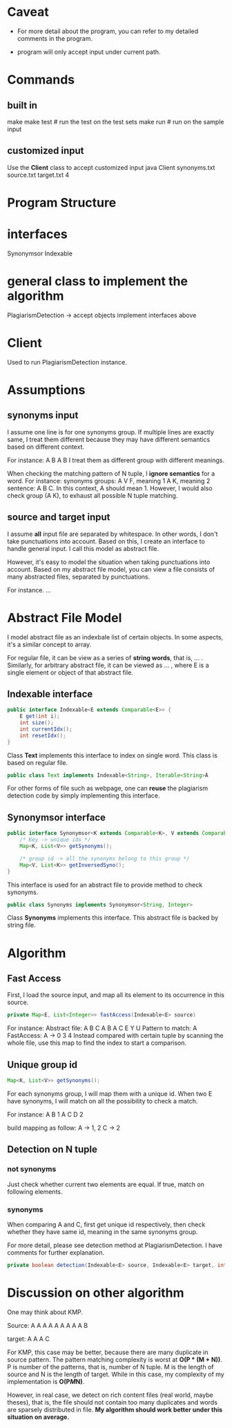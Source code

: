 # Caveat
* For more detail about the program, you can refer to my detailed comments in the program.

* program will only accept input under current path.

# Commands
## built in
make
make test # run the test on the test sets
make run # run on the sample input

## customized input
Use the **Client** class to accept customized input
java Client synonyms.txt source.txt target.txt 4

# Program Structure
# interfaces
Synonymsor Indexable
# general class to implement the algorithm
PlagiarismDetection -> accept objects implement interfaces above
# Client
Used to run PlagiarismDetection instance.

# Assumptions
## synonyms input
I assume one line is for one synonyms group.
If multiple lines are exactly same, I treat them different because they may have different semantics based on different context.

For instance:
A B
A B
I treat them as different group with different meanings.

When checking the matching pattern of N tuple, I **ignore semantics** for a word.
For instance:
synonyms groups:
A V F, meaning 1
A K, meaning 2
sentence: A B C. In this context, A should mean 1. However, I would also check group (A K), to exhaust all possible N tuple matching.

## source and target input
I assume **all** input file are separated by whitespace. In other words, I don't take punctuations into account. Based on this, I create an interface to handle general input. I call this model as abstract file.

However, it's easy to model the situation when taking punctuations into account. Based on my abstract file model, you can view a file consists of many abstracted files, separated by punctuations.

For instance.
<abstract file> <punctuation> <abstract file> <punctuation> ...

# Abstract File Model
I model abstract file as an indexbale list of certain objects. In some aspects, it's a similar concept to array.

For regular file, it can be view as a series of **string words**, that is, <string word> ... <string word>. Similarly, for arbitrary abstract file, it can be viewed as <E> ... <E>, where E is a single element or object of that abstract file.

## Indexable interface
```java
public interface Indexable<E extends Comparable<E>> {
    E get(int i);
    int size();
    int currentIdx();
    int resetIdx();
}

```
Class **Text** implements this interface to index on single word. This class is based on regular file.

```java
public class Text implements Indexable<String>, Iterable<String>Â
```

For other forms of file such as webpage, one can **reuse** the plagiarism detection code by simply implementing this interface.

## Synonymsor interface
```java
public interface Synonymsor<K extends Comparable<K>, V extends Comparable<V>> {
    /* Key -> unique ids */
    Map<K, List<V>> getSynonyms();

    /* group id -> all the synonyms belong to this group */
    Map<V, List<K>> getInversedSyno();
}
```

This interface is used for an abstract file to provide method to check synonyms.

```java
public class Synonyms implements Synonymsor<String, Integer>
```

Class **Synonyms** implements this interface. This abstract file is backed by string file.

# Algorithm
## Fast Access
First, I load the source input, and map all its element to its occurrence in this source.

```java
private Map<E, List<Integer>> fastAccess(Indexable<E> source)
```
For instance:
Abstract file: A B C A B A C E Y U
Pattern to match: A
FastAccess: A -> 0 3 4
Instead compared with certain tuple by scanning the whole file, use this map to find the index to start a comparison.

## Unique group id
```java
Map<K, List<V>> getSynonyms();
```

For each synonyms group, I will map them with a unique id. When two E have synonyms, I will match on all the possibility to check a match.

For instance:
A B 1
A C D 2

build mapping as follow:
A -> 1, 2
C -> 2

## Detection on N tuple
### not synonyms
Just check whether current two elements are equal. If true, match on following elements.

### synonyms
When comparing A and C, first get unique id respectively, then check whether they have same id, meaning in the same synonyms group.

For more detail, please see detection method at PlagiarismDetection. I have comments for further explanation.
```java
private boolean detection(Indexable<E> source, Indexable<E> target, int sidx, int tidx, int N)
```

# Discussion on other algorithm
One may think about KMP.

Source: A A A A A A A A A B

target: A A A C

For KMP, this case may be better, because there are many duplicate in source pattern. The pattern matching complexity is worst at **O(P * (M + N))**. P is number of the patterns, that is, number of N tuple. M is the length of source and N is the length of target. While in this case, my complexity of my implementation is **O(P*M*N)**.

However, in real case, we detect on rich content files (real world, maybe theses), that is, the file should not contain too many duplicates and words are sparsely distributed in file. **My algorithm should work better under this situation on average.**
